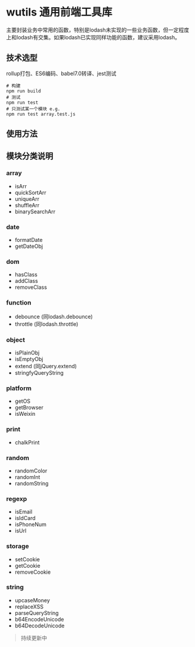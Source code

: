 # wutils 通用前端工具库

主要封装业务中常用的函数，特别是lodash未实现的一些业务函数，但一定程度上和lodash有交集。如果lodash已实现同样功能的函数，建议采用lodash。

## 技术选型
rollup打包、ES6编码、babel7.0转译、jest测试
~~~
# 构建
npm run build
# 测试
npm run test
# 只测试某一个模块 e.g.
npm run test array.test.js
~~~

## 使用方法

## 模块分类说明

### array

- isArr
- quickSortArr
- uniqueArr
- shuffleArr
- binarySearchArr

### date

- formatDate
- getDateObj

### dom

- hasClass
- addClass
- removeClass

### function

- debounce (同lodash.debounce)
- throttle (同lodash.throttle)

### object

- isPlainObj
- isEmptyObj
- extend (同jQuery.extend)
- stringfyQueryString

### platform

- getOS
- getBrowser
- isWeixin

### print

- chalkPrint

### random

- randomColor
- randomInt
- randomString

### regexp

- isEmail
- isIdCard
- isPhoneNum
- isUrl

### storage

- setCookie
- getCookie
- removeCookie

### string

- upcaseMoney
- replaceXSS
- parseQueryString
- b64EncodeUnicode
- b64DecodeUnicode

> 持续更新中